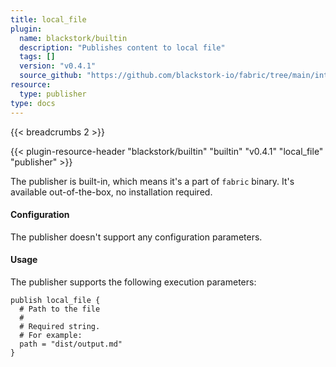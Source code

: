 ```yaml
---
title: local_file
plugin:
  name: blackstork/builtin
  description: "Publishes content to local file"
  tags: []
  version: "v0.4.1"
  source_github: "https://github.com/blackstork-io/fabric/tree/main/internal/builtin/"
resource:
  type: publisher
type: docs
---
```


{{< breadcrumbs 2 >}}

{{< plugin-resource-header "blackstork/builtin" "builtin" "v0.4.1" "local_file" "publisher" >}}

The publisher is built-in, which means it's a part of `fabric` binary. It's available out-of-the-box, no installation required.


#### Configuration

The publisher doesn't support any configuration parameters.

#### Usage

The publisher supports the following execution parameters:

```hcl
publish local_file {
  # Path to the file
  #
  # Required string.
  # For example:
  path = "dist/output.md"
}

```

